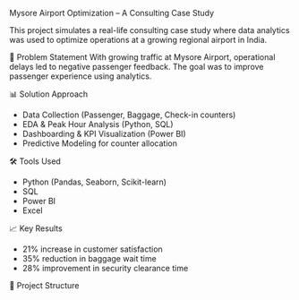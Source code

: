 Mysore Airport Optimization – A Consulting Case Study

This project simulates a real-life consulting case study where data analytics was used to optimize operations at a growing regional airport in India.

🎯 Problem Statement
With growing traffic at Mysore Airport, operational delays led to negative passenger feedback. The goal was to improve passenger experience using analytics.

📊 Solution Approach
- Data Collection (Passenger, Baggage, Check-in counters)
- EDA & Peak Hour Analysis (Python, SQL)
- Dashboarding & KPI Visualization (Power BI)
- Predictive Modeling for counter allocation

🛠 Tools Used
- Python (Pandas, Seaborn, Scikit-learn)
- SQL
- Power BI
- Excel

📈 Key Results
- 21% increase in customer satisfaction
- 35% reduction in baggage wait time
- 28% improvement in security clearance time

📁 Project Structure
